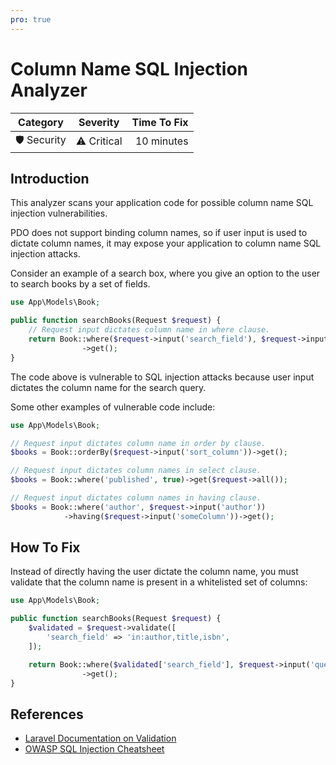 ```yaml
---
pro: true
---
```


# Column Name SQL Injection Analyzer <Badge text="PRO" type="tip"/>

| Category       | Severity   | Time To Fix  |
| -------------  |:----------:| ------------:|
| 🛡️ Security    | ⚠️ Critical | 10 minutes   |

## Introduction

This analyzer scans your application code for possible column name SQL injection vulnerabilities.

PDO does not support binding column names, so if user input is used to dictate column names, it may expose your application to column name SQL injection attacks.

Consider an example of a search box, where you give an option to the user to search books by a set of fields.

```php
use App\Models\Book;

public function searchBooks(Request $request) {
    // Request input dictates column name in where clause.
    return Book::where($request->input('search_field'), $request->input('query'))
                ->get();
}
```

The code above is vulnerable to SQL injection attacks because user input dictates the column name for the search query.

Some other examples of vulnerable code include:

```php
use App\Models\Book;

// Request input dictates column name in order by clause.
$books = Book::orderBy($request->input('sort_column'))->get();

// Request input dictates column names in select clause.
$books = Book::where('published', true)->get($request->all());

// Request input dictates column names in having clause.
$books = Book::where('author', $request->input('author'))
            ->having($request->input('someColumn'))->get();
```

## How To Fix

Instead of directly having the user dictate the column name, you must validate that the column name is present in a whitelisted set of columns:

```php
use App\Models\Book;

public function searchBooks(Request $request) {
    $validated = $request->validate([
        'search_field' => 'in:author,title,isbn',
    ]);

    return Book::where($validated['search_field'], $request->input('query'))
                ->get();
}
```

## References

- [Laravel Documentation on Validation](https://laravel.com/docs/validation)
- [OWASP SQL Injection Cheatsheet](https://cheatsheetseries.owasp.org/cheatsheets/SQL_Injection_Prevention_Cheat_Sheet.html)
